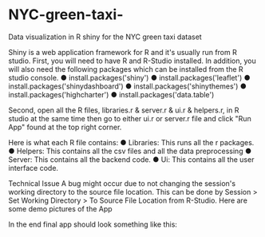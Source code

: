 # NYC-green-taxi-
Data visualization in R shiny for the NYC green taxi dataset

 Shiny is a web application framework for R and it's usually run from R studio.
First, you will need to have R and R-Studio installed. In addition, you will also need the following packages which can be installed from the R studio console.
● install.packages('shiny')
● install.packages('leaflet')
● install.packages('shinydashboard') ● install.packages('shinythemes')
● install.packages('highcharter')
● install.packages('data.table')

Second, open all the R files, libraries.r & server.r & ui.r & helpers.r, in R studio at the same time then go to either ui.r or server.r file and click "Run App" found at the top right corner.

Here is what each R file contains:
● Libraries: This runs all the r packages.
● Helpers: This contains all the csv files and all the data preprocessing
● Server: This contains all the backend code.
● Ui: This contains all the user interface code.

Technical Issue
A bug might occur due to not changing the session's working directory to the source file location. This can be done by Session > Set Working Directory > To Source File Location from R-Studio.
Here are some demo pictures of the App

In the end final app should look something like this:

 
